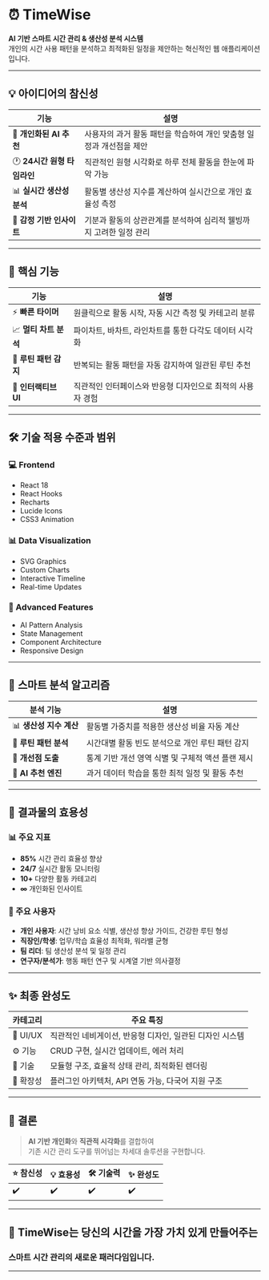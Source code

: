 # ⏰ TimeWise

**AI 기반 스마트 시간 관리 & 생산성 분석 시스템**  
개인의 시간 사용 패턴을 분석하고 최적화된 일정을 제안하는 혁신적인 웹 애플리케이션입니다.

---

## 💡 아이디어의 참신성

| 기능                        | 설명                                                                |
| --------------------------- | ------------------------------------------------------------------- |
| 🎯 **개인화된 AI 추천**     | 사용자의 과거 활동 패턴을 학습하여 개인 맞춤형 일정과 개선점을 제안 |
| 🕐 **24시간 원형 타임라인** | 직관적인 원형 시각화로 하루 전체 활동을 한눈에 파악 가능            |
| 📊 **실시간 생산성 분석**   | 활동별 생산성 지수를 계산하여 실시간으로 개인 효율성 측정           |
| 🧠 **감정 기반 인사이트**   | 기분과 활동의 상관관계를 분석하여 심리적 웰빙까지 고려한 일정 관리  |

---

## 🚀 핵심 기능

| 기능                  | 설명                                                       |
| --------------------- | ---------------------------------------------------------- |
| ⚡ **빠른 타이머**    | 원클릭으로 활동 시작, 자동 시간 측정 및 카테고리 분류      |
| 📈 **멀티 차트 분석** | 파이차트, 바차트, 라인차트를 통한 다각도 데이터 시각화     |
| 🔮 **루틴 패턴 감지** | 반복되는 활동 패턴을 자동 감지하여 일관된 루틴 추천        |
| 🎨 **인터랙티브 UI**  | 직관적인 인터페이스와 반응형 디자인으로 최적의 사용자 경험 |

---

## 🛠️ 기술 적용 수준과 범위

### 💻 Frontend

- React 18
- React Hooks
- Recharts
- Lucide Icons
- CSS3 Animation

### 📊 Data Visualization

- SVG Graphics
- Custom Charts
- Interactive Timeline
- Real-time Updates

### 🧠 Advanced Features

- AI Pattern Analysis
- State Management
- Component Architecture
- Responsive Design

---

## 🧮 스마트 분석 알고리즘

| 분석 기능               | 설명                                              |
| ----------------------- | ------------------------------------------------- |
| 📊 **생산성 지수 계산** | 활동별 가중치를 적용한 생산성 비율 자동 계산      |
| 🔄 **루틴 패턴 분석**   | 시간대별 활동 빈도 분석으로 개인 루틴 패턴 감지   |
| 🎯 **개선점 도출**      | 통계 기반 개선 영역 식별 및 구체적 액션 플랜 제시 |
| 🧠 **AI 추천 엔진**     | 과거 데이터 학습을 통한 최적 일정 및 활동 추천    |

---

## 💎 결과물의 효용성

### 📊 주요 지표

- **85%** 시간 관리 효율성 향상
- **24/7** 실시간 활동 모니터링
- **10+** 다양한 활동 카테고리
- **∞** 개인화된 인사이트

### 👥 주요 사용자

- **개인 사용자**: 시간 낭비 요소 식별, 생산성 향상 가이드, 건강한 루틴 형성
- **직장인/학생**: 업무/학습 효율성 최적화, 워라밸 균형
- **팀 리더**: 팀 생산성 분석 및 일정 관리
- **연구자/분석가**: 행동 패턴 연구 및 시계열 기반 의사결정

---

## ✨ 최종 완성도

| 카테고리  | 주요 특징                                                |
| --------- | -------------------------------------------------------- |
| 🎨 UI/UX  | 직관적인 네비게이션, 반응형 디자인, 일관된 디자인 시스템 |
| ⚙️ 기능   | CRUD 구현, 실시간 업데이트, 에러 처리                    |
| 📱 기술   | 모듈형 구조, 효율적 상태 관리, 최적화된 렌더링           |
| 🚀 확장성 | 플러그인 아키텍처, API 연동 가능, 다국어 지원 구조       |

---

## 🎯 결론

> **AI 기반 개인화**와 **직관적 시각화**를 결합하여  
> 기존 시간 관리 도구를 뛰어넘는 차세대 솔루션을 구현합니다.

| ⭐ 참신성 | 💡 효용성 | 🛠️ 기술력 | ✨ 완성도 |
| --------- | --------- | --------- | --------- |
| ✔️        | ✔️        | ✔️        | ✔️        |

---

## 📌 TimeWise는 당신의 시간을 가장 가치 있게 만들어주는

### **스마트 시간 관리의 새로운 패러다임입니다.**

---
